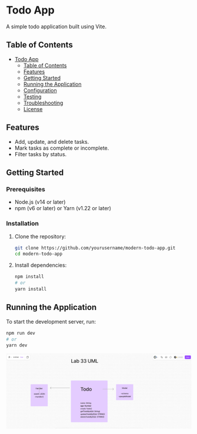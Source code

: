 # Todo App

A simple todo application built using Vite.

## Table of Contents

- [Todo App](#todo-app)
  - [Table of Contents](#table-of-contents)
  - [Features](#features)
  - [Getting Started](#getting-started)
  - [Running the Application](#running-the-application)
  - [Configuration](#configuration)
  - [Testing](#testing)
  - [Troubleshooting](#troubleshooting)
  - [License](#license)

## Features

- Add, update, and delete tasks.
- Mark tasks as complete or incomplete.
- Filter tasks by status.

## Getting Started

### Prerequisites

- Node.js (v14 or later)
- npm (v6 or later) or Yarn (v1.22 or later)

### Installation

1. Clone the repository:
    ```bash
    git clone https://github.com/yourusername/modern-todo-app.git
    cd modern-todo-app
    ```

2. Install dependencies:
    ```bash
    npm install
    # or
    yarn install
    ```

## Running the Application

To start the development server, run:
```bash
npm run dev
# or
yarn dev
```

![UML](./UML.png)

